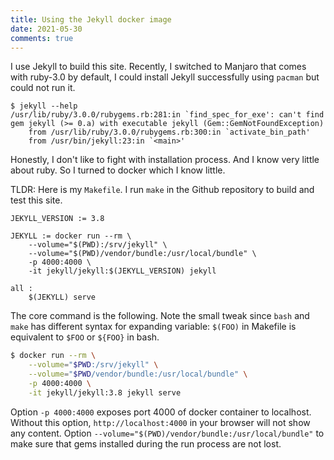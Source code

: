 ```yaml
---
title: Using the Jekyll docker image
date: 2021-05-30
comments: true
---
```


I use Jekyll to build this site. Recently, I switched to Manjaro that comes with ruby-3.0 by
default, I could install Jekyll successfully using `pacman` but could not run it.

```
$ jekyll --help
/usr/lib/ruby/3.0.0/rubygems.rb:281:in `find_spec_for_exe': can't find gem jekyll (>= 0.a) with executable jekyll (Gem::GemNotFoundException)
	from /usr/lib/ruby/3.0.0/rubygems.rb:300:in `activate_bin_path'
	from /usr/bin/jekyll:23:in `<main>'
```

Honestly, I don't like to fight with installation process. And I know very little about ruby. So I
turned to docker which I know little.

TLDR: Here is my `Makefile`. I run `make` in the Github repository to build and test this site.

```make
JEKYLL_VERSION := 3.8

JEKYLL := docker run --rm \
	--volume="$(PWD):/srv/jekyll" \
	--volume="$(PWD)/vendor/bundle:/usr/local/bundle" \
	-p 4000:4000 \
	-it jekyll/jekyll:$(JEKYLL_VERSION) jekyll

all :
	$(JEKYLL) serve

```

The core command is the following. Note the small tweak since `bash` and `make` has different syntax
for expanding variable: `$(FOO)` in Makefile is equivalent to `$FOO` or `${FOO}` in bash.

```bash
$ docker run --rm \
	--volume="$PWD:/srv/jekyll" \
	--volume="$PWD/vendor/bundle:/usr/local/bundle" \
	-p 4000:4000 \
	-it jekyll/jekyll:3.8 jekyll serve
```

Option `-p 4000:4000` exposes port 4000 of docker container to localhost. Without this option,
`http://localhost:4000` in your browser will not show any content.  Option
`--volume="$(PWD)/vendor/bundle:/usr/local/bundle"` to make sure that gems installed during the run
process are not lost.


